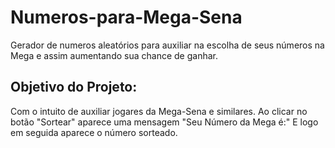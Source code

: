 # Numeros-para-Mega-Sena
Gerador de numeros aleatórios para auxiliar na escolha de seus números na Mega e assim aumentando sua chance de ganhar.

## Objetivo do Projeto:
Com o intuito de auxiliar jogares da Mega-Sena e similares. Ao clicar no botão "Sortear" aparece uma mensagem "Seu Número da Mega é:"
E logo em seguida aparece o número sorteado. 
